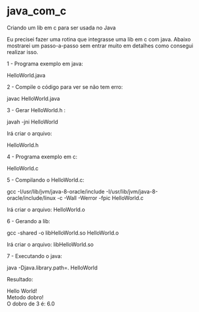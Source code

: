 # java_com_c
Criando um lib em c para ser usada no Java

Eu precisei fazer uma rotina que integrasse uma lib em c com java. Abaixo mostrarei um passo-a-passo sem entrar muito em detalhes como consegui realizar isso.


1 - Programa exemplo em java:

HelloWorld.java


2 - Compile o código para ver se não tem erro:

javac HelloWorld.java  


3 - Gerar HelloWorld.h :

javah -jni HelloWorld  

Irá criar o arquivo:

HelloWorld.h


4 - Programa exemplo em c:

 HelloWorld.c


5 - Compilando o HelloWorld.c:

gcc  -I/usr/lib/jvm/java-8-oracle/include -I/usr/lib/jvm/java-8-oracle/include/linux -c -Wall -Werror -fpic HelloWorld.c  

Irá criar o arquivo: HelloWorld.o


6 - Gerando a lib:

gcc -shared -o libHelloWorld.so HelloWorld.o  

Irá criar o arquivo: libHelloWorld.so


7 - Executando o java:

 java -Djava.library.path=. HelloWorld  


Resultado:

 Hello World!  
 Metodo dobro!  
 O dobro de 3 é: 6.0  
